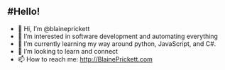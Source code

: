 #Hello!
---
- 👋 Hi, I’m @blaineprickett
- 👀 I’m interested in software development and automating everything 
- 🌱 I’m currently learning my way around python, JavaScript, and C#.
- 💞️ I’m looking to learn and connect
- 📫 How to reach me: http://BlainePrickett.com

<!---
blaineprickett/blaineprickett is a ✨ special ✨ repository because its `README.md` (this file) appears on your GitHub profile.
You can click the Preview link to take a look at your changes.
--->

